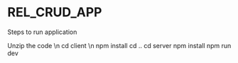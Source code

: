 # REL_CRUD_APP
Steps to run application

Unzip the code \n
cd client \n
npm install
cd ..
cd server
npm install
npm run dev
